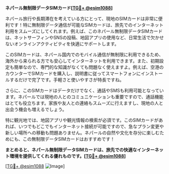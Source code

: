 **ネパール無制限データSIMカード[[TG💪+ @esim1088](https://t.me/s/esim1088)]**

ネパール旅行や長期滞在を考えている方にとって、現地のSIMカードは非常に便利です！特に無制限データ通信が可能なSIMカードは、旅先でのインターネット利用をスムーズにしてくれます。例えば、このネパール無制限データSIMカードは、ネットサーフィンやSNSの投稿、地図アプリの使用など、日常生活で欠かせないオンラインアクティビティを快適にサポートします。

このSIMカードは、ネパール国内でのモバイル通信が無制限に利用できるため、海外から来られる方でも安心してインターネットを利用できます。また、初期設定も簡単なので、専門的な知識がなくても問題なく使えますよ。例えば、空港のカウンターでSIMカードを購入し、説明書に従ってスマートフォンにインストールするだけで完了です。手軽さと使いやすさが特長ですね。

さらに、このSIMカードはデータだけでなく、通話やSMSも利用可能となっています。ネパールでは現地の人とのコミュニケーションも重要ですので、通話機能はとても役立ちます。家族や友人との連絡もスムーズに行えますし、現地の人と出会う機会も増えるでしょう。

特に観光地では、地図アプリや観光情報の検索が必須です。このSIMカードがあれば、いつでもどこでもインターネット接続が可能ですので、急なプラン変更や新しい場所への移動も問題ありません。ネパールの自然や文化を存分に楽しむためにも、この無制限データSIMカードはおすすめです！

**まとめると、ネパール無制限データSIMカードは、旅先での快適なインターネット環境を提供してくれる優れものです。[[TG💪+ @esim1088](https://t.me/s/esim1088)]**

[[TG💪+ @esim1088](https://t.me/s/esim1088) ![Image](https://i.postimg.cc/Y0z9fWf4/image.png)]